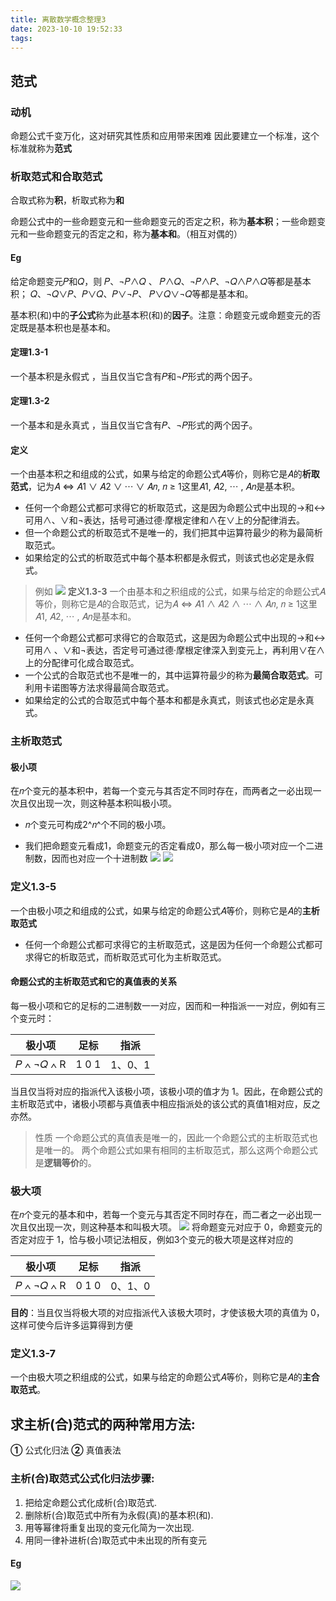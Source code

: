 ```yaml
---
title: 离散数学概念整理3
date: 2023-10-10 19:52:33
tags:
---
```

## 范式
### 动机
命题公式千变万化，这对研究其性质和应用带来困难
因此要建立一个标准，这个标准就称为**范式**

### 析取范式和合取范式
合取式称为**积**，析取式称为**和**

命题公式中的一些命题变元和一些命题变元的否定之积，称为**基本积**；一些命题变元和一些命题变元的否定之和，称为**基本和**。（相互对偶的）
#### Eg
给定命题变元𝑃和𝑄，则
𝑃、¬𝑃∧𝑄 、 𝑃∧𝑄、¬𝑃∧𝑃、¬𝑄∧𝑃∧𝑄等都是基本积；
𝑄、¬𝑄∨𝑃、𝑃∨𝑄、𝑃∨¬𝑃、 𝑃∨𝑄∨¬𝑄等都是基本和。

基本积(和)中的**子公式**称为此基本积(和)的**因子**。注意：命题变元或命题变元的否定既是基本积也是基本和。

#### 定理1.3-1
一个基本积是永假式 ，当且仅当它含有𝑃和¬𝑃形式的两个因子。
#### 定理1.3-2
一个基本和是永真式 ，当且仅当它含有𝑃、¬𝑃形式的两个因子。
#### 定义
一个由基本积之和组成的公式，如果与给定的命题公式𝐴等价，则称它是𝐴的**析取范式**，记为𝐴 ⇔ 𝐴1 ∨ 𝐴2 ∨ ⋯ ∨ 𝐴𝑛, 𝑛 ≥ 1这里𝐴1, 𝐴2, ⋯ , 𝐴𝑛是基本积。
- 任何一个命题公式都可求得它的析取范式，这是因为命题公式中出现的→和↔可用∧、∨和¬表达，括号可通过德·摩根定律和∧在∨上的分配律消去。
- 但一个命题公式的析取范式不是唯一的，我们把其中运算符最少的称为最简析取范式。
- 如果给定的公式的析取范式中每个基本积都是永假式，则该式也必定是永假式。
>例如
![](https://bozhiblogimage.oss-cn-beijing.aliyuncs.com/pic/image-4.png)
**定义1.3-3**
一个由基本和之积组成的公式，如果与给定的命题公式𝐴等价，则称它是𝐴的合取范式，记为𝐴 ⇔ 𝐴1 ∧ 𝐴2 ∧ ⋯ ∧ 𝐴𝑛, 𝑛 ≥ 1这里𝐴1, 𝐴2, ⋯ , 𝐴𝑛是基本和。
-  任何一个命题公式都可求得它的合取范式，这是因为命题公式中出现的→和↔可用∧ 、∨和¬表达，否定号可通过德·摩根定律深入到变元上，再利用∨在∧上的分配律可化成合取范式。
- 一个公式的合取范式也不是唯一的，其中运算符最少的称为**最简合取范式**。可利用卡诺图等方法求得最简合取范式。
-  如果给定的公式的合取范式中每个基本和都是永真式，则该式也必定是永真式。

### 主析取范式

#### 极小项
在𝑛个变元的基本积中，若每一个变元与其否定不同时存在，而两者之一必出现一次且仅出现一次，则这种基本积叫极小项。
- 𝑛个变元可构成2^𝑛^个不同的极小项。

- 我们把命题变元看成1，命题变元的否定看成0，那么每一极小项对应一个二进制数，因而也对应一个十进制数
![](https://bozhiblogimage.oss-cn-beijing.aliyuncs.com/pic/image-5.png)
![](https://bozhiblogimage.oss-cn-beijing.aliyuncs.com/pic/image-6.png)

### 定义1.3-5
一个由极小项之和组成的公式，如果与给定的命题公式𝐴等价，则称它是𝐴的**主析取范式**
- 任何一个命题公式都可求得它的主析取范式，这是因为任何一个命题公式都可求得它的析取范式，而析取范式可化为主析取范式。
#### 命题公式的主析取范式和它的真值表的关系
每一极小项和它的足标的二进制数一一对应，因而和一种指派一一对应，例如有三个变元时：

极小项 | 足标 |指派
-----|---------|---
𝑃 ∧ ¬𝑄 ∧ R|1 0 1|1、0、1

当且仅当将对应的指派代入该极小项，该极小项的值才为 1。因此，在命题公式的主析取范式中，诸极小项都与真值表中相应指派处的该公式的真值1相对应，反之亦然。

>性质
>一个命题公式的真值表是唯一的，因此一个命题公式的主析取范式也是唯一的。 两个命题公式如果有相同的主析取范式，那么这两个命题公式是**逻辑等价**的。
### 极大项
在𝑛个变元的基本和中，若每一个变元与其否定不同时存在，而二者之一必出现一次且仅出现一次，则这种基本和叫极大项。
![](https://bozhiblogimage.oss-cn-beijing.aliyuncs.com/pic/image-7.png)
将命题变元对应于 0，命题变元的否定对应于 1，恰与极小项记法相反，例如3个变元的极大项是这样对应的

极小项 | 足标 |指派
-----|---------|---
𝑃 ∧ ¬𝑄 ∧ R|0 1 0|0、1、0

**目的**：当且仅当将极大项的对应指派代入该极大项时，才使该极大项的真值为 0，这样可使今后许多运算得到方便 
### 定义1.3-7
一个由极大项之积组成的公式，如果与给定的命题公式𝐴等价，则称它是𝐴的**主合取范式**。

## 求主析(合)范式的两种常用方法:
**①** 公式化归法
**②** 真值表法

### 主析(合)取范式公式化归法步骤:
1. 把给定命题公式化成析(合)取范式.
2. 删除析(合)取范式中所有为永假(真)的基本积(和).
3. 用等幂律将重复出现的变元化简为一次出现.
4. 用同一律补进析(合)取范式中未出现的所有变元
#### Eg
![](https://bozhiblogimage.oss-cn-beijing.aliyuncs.com/pic/image-8.png)
